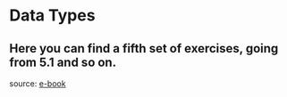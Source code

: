 # Data Types
Here you can find a fifth set of exercises, going from 5.1 and so on.
---
source: [e-book](https://javascript.info)